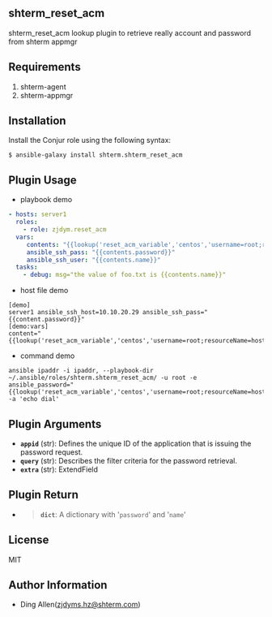 ## shterm_reset_acm

shterm_reset_acm lookup plugin to retrieve really account and password from shterm appmgr 

## Requirements

1. shterm-agent
2. shterm-appmgr

## Installation

Install the Conjur role using the following syntax:

```
$ ansible-galaxy install shterm.shterm_reset_acm
```

## Plugin Usage

- playbook demo

``` yml
- hosts: server1
  roles:
    - role: zjdym.reset_acm         
  vars:
     contents: "{{lookup('reset_acm_variable','centos','username=root;resourceName=host;reason=test;','')}}"
     ansible_ssh_pass: "{{contents.password}}"
     ansible_ssh_user: "{{contents.name}}"
  tasks:
    - debug: msg="the value of foo.txt is {{contents.name}}"
```
- host file demo

```
[demo]
server1 ansible_ssh_host=10.10.20.29 ansible_ssh_pass="{{content.password}}" 
[demo:vars]
content="{{lookup('reset_acm_variable','centos','username=root;resourceName=host;reason=test;','')}}"
```
- command demo

```
ansible ipaddr -i ipaddr, --playbook-dir ~/.ansible/roles/shterm.shterm_reset_acm/ -u root -e ansible_password="{{lookup('reset_acm_variable','centos','username=root;resourceName=host;reason=test;','')}}"  -a 'echo dial' 
```

## Plugin Arguments

- **`appid`** (str): Defines the unique ID of the application that is issuing the password request.
- **`query`** (str): Describes the filter criteria for the password retrieval.
- **`extra`** (str):  ExtendField 

## Plugin Return

- > **`dict`**: A dictionary with '`password`' and '`name`'

## License

MIT

## Author Information

- Ding Allen(zjdyms.hz@shterm.com)